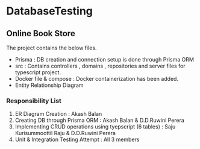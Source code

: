 # DatabaseTesting
## Online Book Store 
The project contains the below files.
* Prisma : DB creation and connection setup is done through Prisma ORM
* src : Contains controllers , domains , repositories and server files for typescript project.
* Docker file & compose : Docker  containerization has been added.
* Entity Relationship Diagram

### Responsibility List

1. ER Diagram Creation : Akash Balan 
2. Creating DB through Prisma ORM : Akash Balan & D.D.Ruwini Perera
3. Implementing CRUD operations using tyepscript (6 tables) : Saju Kurisummoottil Raju & D.D.Ruwini Perera
4. Unit & Integration Testing Attempt : All 3 members

